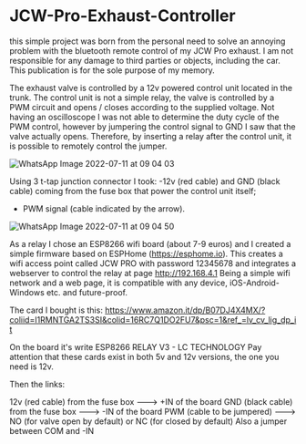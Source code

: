 # JCW-Pro-Exhaust-Controller

this simple project was born from the personal need to solve an annoying problem with the bluetooth remote control of my JCW Pro exhaust. I am not responsible for any damage to third parties or objects, including the car. This publication is for the sole purpose of my memory.

The exhaust valve is controlled by a 12v powered control unit located in the trunk. The control unit is not a simple relay, the valve is controlled by a PWM circuit and opens / closes according to the supplied voltage. Not having an oscilloscope I was not able to determine the duty cycle of the PWM control, however by jumpering the control signal to GND I saw that the valve actually opens. Therefore, by inserting a relay after the control unit, it is possible to remotely control the jumper.

![WhatsApp Image 2022-07-11 at 09 04 03](https://user-images.githubusercontent.com/4238515/178209231-50427850-8ea5-48d1-b558-4d04fb22d71e.jpeg)


Using 3 t-tap junction connector I took:
-12v (red cable) and GND (black cable) coming from the fuse box that power the control unit itself;
- PWM signal (cable indicated by the arrow).

![WhatsApp Image 2022-07-11 at 09 04 50](https://user-images.githubusercontent.com/4238515/178210078-6264a7c3-3225-468e-9036-4caf16979ba5.jpeg)

As a relay I chose an ESP8266 wifi board (about 7-9 euros) and I created a simple firmware based on ESPHome (https://esphome.io). This creates a wifi access point called JCW PRO with password 12345678 and integrates a webserver to control the relay at page http://192.168.4.1
Being a simple wifi network and a web page, it is compatible with any device, iOS-Android-Windows etc. and future-proof.

The card I bought is this:
https://www.amazon.it/dp/B07DJ4X4MX/?coliid=I1RMNTGA2TS3SI&colid=16RC7Q1DO2FU7&psc=1&ref_=lv_cv_lig_dp_it

On the board it's write ESP8266 RELAY V3 - LC TECHNOLOGY
Pay attention that these cards exist in both 5v and 12v versions, the one you need is 12v.

Then the links:

12v (red cable) from the fuse box ---> +IN of the board
GND (black cable) from the fuse box ---> -IN of the board
PWM (cable to be jumpered) ---> NO (for valve open by default) or NC (for closed by default)
Also a jumper between COM and -IN
